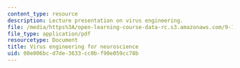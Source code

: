 ```yaml
---
content_type: resource
description: Lecture presentation on virus engineering.
file: /media/https%3A/open-learning-course-data-rc.s3.amazonaws.com/9-123-neurotechnology-in-action-fall-2014/00e006bcd7de3633cc0bf90e059cc78b_MIT9_123F14_Lec7.pdf
file_type: application/pdf
resourcetype: Document
title: Virus engineering for neuroscience
uid: 00e006bc-d7de-3633-cc0b-f90e059cc78b
---
```

